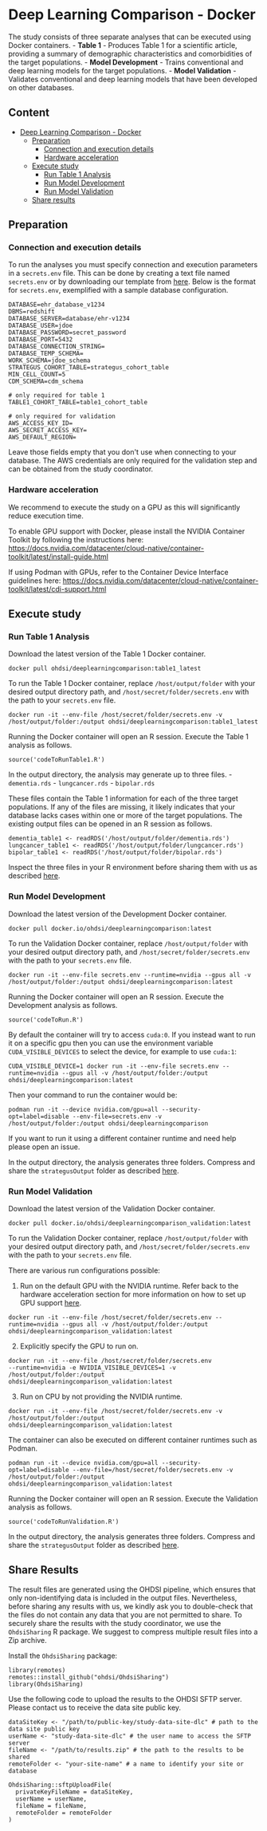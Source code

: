 # Deep Learning Comparison - Docker

The study consists of three separate analyses that can be executed using Docker containers. - **Table 1** - Produces Table 1 for a scientific article, providing a summary of demographic characteristics and comorbidities of the target populations. - **Model Development** - Trains conventional and deep learning models for the target populations. - **Model Validation** - Validates conventional and deep learning models that have been developed on other databases.

## Content
- [Deep Learning Comparison - Docker](#deep-learning-comparison---docker)
  - [Preparation](#preparation)
    - [Connection and execution details](#connection-and-execution-details)
    - [Hardware acceleration](#hardware-acceleration)
  - [Execute study](#execute-study)
    - [Run Table 1 Analysis](#run-table-1-analysis)
    - [Run Model Development](#run-model-development)
    - [Run Model Validation](#run-model-validation)
  - [Share results](#share-results)

## Preparation

### Connection and execution details

To run the analyses you must specify connection and execution parameters in a `secrets.env` file. This can be done by creating a text file named `secrets.env` or by downloading our template from [here](https://github.com/ohdsi-studies/DeepLearningComparison/blob/master/docker/secrets.env). Below is the format for `secrets.env`, exemplified with a sample database configuration.

```         
DATABASE=ehr_database_v1234
DBMS=redshift
DATABASE_SERVER=database/ehr-v1234
DATABASE_USER=jdoe
DATABASE_PASSWORD=secret_password
DATABASE_PORT=5432
DATABASE_CONNECTION_STRING=
DATABASE_TEMP_SCHEMA=
WORK_SCHEMA=jdoe_schema
STRATEGUS_COHORT_TABLE=strategus_cohort_table
MIN_CELL_COUNT=5
CDM_SCHEMA=cdm_schema

# only required for table 1
TABLE1_COHORT_TABLE=table1_cohort_table

# only required for validation
AWS_ACCESS_KEY_ID=
AWS_SECRET_ACCESS_KEY=
AWS_DEFAULT_REGION=
```

Leave those fields empty that you don't use when connecting to your database. The AWS credentials are only required for the validation step and can be obtained from the study coordinator.

### Hardware acceleration

We recommend to execute the study on a GPU as this will significantly reduce execution time.

To enable GPU support with Docker, please install the NVIDIA Container Toolkit by following the instructions here: <https://docs.nvidia.com/datacenter/cloud-native/container-toolkit/latest/install-guide.html>

If using Podman with GPUs, refer to the Container Device Interface guidelines here: <https://docs.nvidia.com/datacenter/cloud-native/container-toolkit/latest/cdi-support.html>

## Execute study

### Run Table 1 Analysis

Download the latest version of the Table 1 Docker container.

```         
docker pull ohdsi/deeplearningcomparison:table1_latest
```

To run the Table 1 Docker container, replace `/host/output/folder` with your desired output directory path, and `/host/secret/folder/secrets.env` with the path to your `secrets.env` file.

```         
docker run -it --env-file /host/secret/folder/secrets.env -v /host/output/folder:/output ohdsi/deeplearningcomparison:table1_latest
```

Running the Docker container will open an R session. Execute the Table 1 analysis as follows.

```         
source('codeToRunTable1.R')
```

In the output directory, the analysis may generate up to three files. - `dementia.rds` - `lungcancer.rds` - `bipolar.rds`

These files contain the Table 1 information for each of the three target populations. If any of the files are missing, it likely indicates that your database lacks cases within one or more of the target populations. The existing output files can be opened in an R session as follows.

```         
dementia_table1 <- readRDS('/host/output/folder/dementia.rds')
lungcancer_table1 <- readRDS('/host/output/folder/lungcancer.rds')
bipolar_table1 <- readRDS('/host/output/folder/bipolar.rds')
```

Inspect the three files in your R environment before sharing them with us as described [here](#share-results).

### Run Model Development

Download the latest version of the Development Docker container.

```         
docker pull docker.io/ohdsi/deeplearningcomparison:latest
```

To run the Validation Docker container, replace `/host/output/folder` with your desired output directory path, and `/host/secret/folder/secrets.env` with the path to your `secrets.env` file.

```         
docker run -it --env-file secrets.env --runtime=nvidia --gpus all -v /host/output/folder:/output ohdsi/deeplearningcomparison:latest
```

Running the Docker container will open an R session. Execute the Development analysis as follows.

```         
source('codeToRun.R')
```

By default the container will try to access `cuda:0`. If you instead want to run it on a specific gpu then you can use the environment variable `CUDA_VISIBLE_DEVICES` to select the device, for example to use `cuda:1`:

`CUDA_VISIBLE_DEVICE=1 docker run -it --env-file secrets.env --runtime=nvidia --gpus all -v /host/output/folder:/output ohdsi/deeplearningcomparison:latest`

Then your command to run the container would be:

`podman run -it --device nvidia.com/gpu=all --security-opt=label=disable --env-file=secrets.env -v /host/output/folder:/output ohdsi/deeplearningcomparison`

If you want to run it using a different container runtime and need help please open an issue.

In the output directory, the analysis generates three folders. Compress and share the `strategusOutput` folder as described [here](#share-results).

### Run Model Validation

Download the latest version of the Validation Docker container.

```         
docker pull docker.io/ohdsi/deeplearningcomparison_validation:latest
```

To run the Validation Docker container, replace `/host/output/folder` with your desired output directory path, and `/host/secret/folder/secrets.env` with the path to your `secrets.env` file.

There are various run configurations possible:

1.  Run on the default GPU with the NVIDIA runtime. Refer back to the hardware acceleration section for more information on how to set up GPU support [here](#hardware-acceleration).

```         
docker run -it --env-file /host/secret/folder/secrets.env --runtime=nvidia --gpus all -v /host/output/folder:/output ohdsi/deeplearningcomparison_validation:latest
```

2.  Explicitly specify the GPU to run on.

```         
docker run -it --env-file /host/secret/folder/secrets.env
--runtime=nvidia -e NVIDIA_VISIBLE_DEVICES=1 -v /host/output/folder:/output
ohdsi/deeplearningcomparison_validation:latest
```

3.  Run on CPU by not providing the NVIDIA runtime.

```         
docker run -it --env-file /host/secret/folder/secrets.env -v /host/output/folder:/output
ohdsi/deeplearningcomparison_validation:latest
```

The container can also be executed on different container runtimes such as Podman.

```         
podman run -it --device nvidia.com/gpu=all --security-opt=label=disable --env-file=/host/secret/folder/secrets.env -v /host/output/folder:/output ohdsi/deeplearningcomparison_validation:latest
```

Running the Docker container will open an R session. Execute the Validation analysis as follows.

```         
source('codeToRunValidation.R')
```

In the output directory, the analysis generates three folders. Compress and share the `strategusOutput` folder as described [here](#share-results).

## Share Results

The result files are generated using the OHDSI pipeline, which ensures that only non-identifying data is included in the output files. Nevertheless, before sharing any results with us, we kindly ask you to double-check that the files do not contain any data that you are not permitted to share. To securely share the results with the study coordinator, we use the `OhdsiSharing` R package. We suggest to compress multiple result files into a Zip archive.

Install the `OhdsiSharing` package:

```         
library(remotes)
remotes::install_github("ohdsi/OhdsiSharing")
library(OhdsiSharing)
```

Use the following code to upload the results to the OHDSI SFTP server. Please contact us to receive the data site public key.

```         
dataSiteKey <- "/path/to/public-key/study-data-site-dlc" # path to the data site public key
userName <- "study-data-site-dlc" # the user name to access the SFTP server
fileName <- "/path/to/results.zip" # the path to the results to be shared
remoteFolder <- "your-site-name" # a name to identify your site or database

OhdsiSharing::sftpUploadFile(
  privateKeyFileName = dataSiteKey,
  userName = userName,
  fileName = fileName,
  remoteFolder = remoteFolder
)
```
